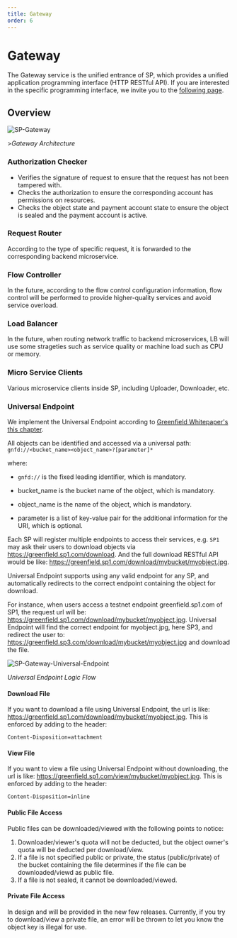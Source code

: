 ```yaml
---
title: Gateway
order: 6
---
```


# Gateway

The Gateway service is the unified entrance of SP, which provides a unified application programming interface (HTTP RESTful API).
If you are interested in the specific programming interface, we invite you to the [following page](#gateway).

## Overview

![SP-Gateway](../../../../static/asset/05-SP-Gateway.jpg)

<div style={{textAlign:'center'}}>><i>Gateway Architecture</i></div>

### Authorization Checker

* Verifies the signature of request to ensure that the request has not been tampered with.
* Checks the authorization to ensure the corresponding account has permissions on resources.
* Checks the object state and payment account state to ensure the object is sealed and the payment account is active.

### Request Router

According to the type of specific request, it is forwarded to the corresponding backend microservice.

### Flow Controller

In the future, according to the flow control configuration information, flow control will be performed to provide higher-quality services and avoid service overload.

### Load Balancer

In the future, when routing network traffic to backend microservices, LB will use some strageties such as service quality or machine load such as CPU or memory.

### Micro Service Clients

Various microservice clients inside SP, including Uploader, Downloader, etc.

### Universal Endpoint

We implement the Universal Endpoint according to [Greenfield Whitepaper's this chapter](https://github.com/bnb-chain/greenfield-whitepaper/blob/main/part3.md#231-universal-endpoint).

All objects can be identified and accessed via a universal path: `gnfd://<bucket_name><object_name>?[parameter]*`

where:

* `gnfd://` is the fixed leading identifier, which is mandatory.

* bucket_name is the bucket name of the object, which is mandatory.

* object_name is the name of the object, which is mandatory.

* parameter is a list of key-value pair for the additional information for the URI, which is optional.

Each SP will register multiple endpoints to access their services, e.g. `SP1` may ask their users to download objects via https://greenfield.sp1.com/download.
And the full download RESTful API would be like: https://greenfield.sp1.com/download/mybucket/myobject.jpg.

Universal Endpoint supports using any valid endpoint for any SP, and automatically redirects to the correct endpoint containing the object for download.

For instance, when users access a testnet endpoint greenfield.sp1.com of SP1, the request url will be: https://greenfield.sp1.com/download/mybucket/myobject.jpg.
Universal Endpoint will find the correct endpoint for myobject.jpg, here SP3, and redirect the user to: https://greenfield.sp3.com/download/mybucket/myobject.jpg and
download the file.

![SP-Gateway-Universal-Endpoint](../../../../static/asset/501-SP-Gateway-Universal-Endpoint.png)

<div style={{textAlign:'center'}}><i>Universal Endpoint Logic Flow</i></div>

#### Download File

If you want to download a file using Universal Endpoint, the url is like: https://greenfield.sp1.com/download/mybucket/myobject.jpg. This is enforced by adding to the header:

```shell
Content-Disposition=attachment
```

#### View File

If you want to view a file using Universal Endpoint without downloading, the url is like: https://greenfield.sp1.com/view/mybucket/myobject.jpg. This is enforced by adding to the header:

```shell
Content-Disposition=inline
```

#### Public File Access

Public files can be downloaded/viewed with the following points to notice:

1. Downloader/viewer's quota will not be deducted, but the object owner's quota will be deducted per download/view.
2. If a file is not specified public or private, the status (public/private) of the bucket containing the file determines if the file can be downloaded/viewd as public file.
3. If a file is not sealed, it cannot be downloaded/viewed.

#### Private File Access

In design and will be provided in the new few releases. Currently, if you try to download/view a private file, an error will be thrown to let you know the object key is illegal for use.
